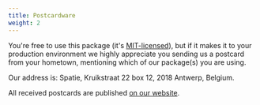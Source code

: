 ```yaml
---
title: Postcardware
weight: 2
---
```


You're free to use this package (it's [MIT-licensed](https://github.com/spatie/laravel-server-monitor/blob/master/LICENSE.md)), but if it makes it to your production environment we highly appreciate you sending us a postcard from your hometown, mentioning which of our package(s) you are using.

Our address is: Spatie, Kruikstraat 22 box 12, 2018 Antwerp, Belgium.

All received postcards are published [on our website](https://spatie.be/en/opensource/postcards).
